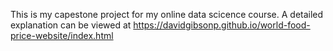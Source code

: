 This is my capestone project for my online data scicence course. A detailed explanation can be viewed at https://davidgibsonp.github.io/world-food-price-website/index.html
